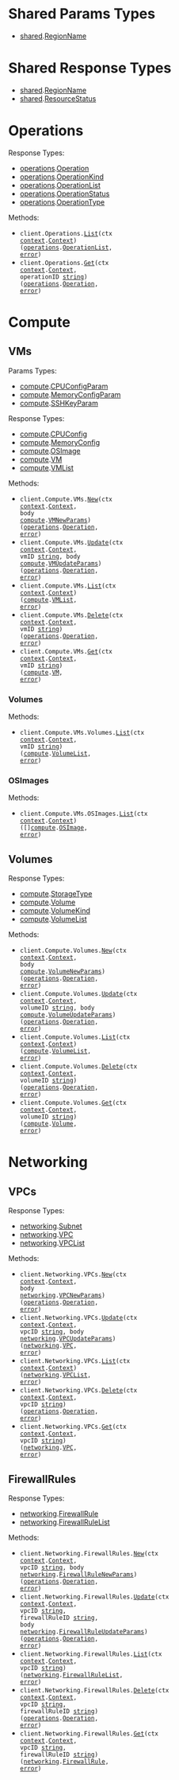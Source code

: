 # Shared Params Types

- <a href="https://pkg.go.dev/github.com/nirvana-labs/nirvana-go/shared">shared</a>.<a href="https://pkg.go.dev/github.com/nirvana-labs/nirvana-go/shared#RegionName">RegionName</a>

# Shared Response Types

- <a href="https://pkg.go.dev/github.com/nirvana-labs/nirvana-go/shared">shared</a>.<a href="https://pkg.go.dev/github.com/nirvana-labs/nirvana-go/shared#RegionName">RegionName</a>
- <a href="https://pkg.go.dev/github.com/nirvana-labs/nirvana-go/shared">shared</a>.<a href="https://pkg.go.dev/github.com/nirvana-labs/nirvana-go/shared#ResourceStatus">ResourceStatus</a>

# Operations

Response Types:

- <a href="https://pkg.go.dev/github.com/nirvana-labs/nirvana-go/operations">operations</a>.<a href="https://pkg.go.dev/github.com/nirvana-labs/nirvana-go/operations#Operation">Operation</a>
- <a href="https://pkg.go.dev/github.com/nirvana-labs/nirvana-go/operations">operations</a>.<a href="https://pkg.go.dev/github.com/nirvana-labs/nirvana-go/operations#OperationKind">OperationKind</a>
- <a href="https://pkg.go.dev/github.com/nirvana-labs/nirvana-go/operations">operations</a>.<a href="https://pkg.go.dev/github.com/nirvana-labs/nirvana-go/operations#OperationList">OperationList</a>
- <a href="https://pkg.go.dev/github.com/nirvana-labs/nirvana-go/operations">operations</a>.<a href="https://pkg.go.dev/github.com/nirvana-labs/nirvana-go/operations#OperationStatus">OperationStatus</a>
- <a href="https://pkg.go.dev/github.com/nirvana-labs/nirvana-go/operations">operations</a>.<a href="https://pkg.go.dev/github.com/nirvana-labs/nirvana-go/operations#OperationType">OperationType</a>

Methods:

- <code title="get /operations">client.Operations.<a href="https://pkg.go.dev/github.com/nirvana-labs/nirvana-go/operations#OperationService.List">List</a>(ctx <a href="https://pkg.go.dev/context">context</a>.<a href="https://pkg.go.dev/context#Context">Context</a>) (<a href="https://pkg.go.dev/github.com/nirvana-labs/nirvana-go/operations">operations</a>.<a href="https://pkg.go.dev/github.com/nirvana-labs/nirvana-go/operations#OperationList">OperationList</a>, <a href="https://pkg.go.dev/builtin#error">error</a>)</code>
- <code title="get /operations/{operation_id}">client.Operations.<a href="https://pkg.go.dev/github.com/nirvana-labs/nirvana-go/operations#OperationService.Get">Get</a>(ctx <a href="https://pkg.go.dev/context">context</a>.<a href="https://pkg.go.dev/context#Context">Context</a>, operationID <a href="https://pkg.go.dev/builtin#string">string</a>) (<a href="https://pkg.go.dev/github.com/nirvana-labs/nirvana-go/operations">operations</a>.<a href="https://pkg.go.dev/github.com/nirvana-labs/nirvana-go/operations#Operation">Operation</a>, <a href="https://pkg.go.dev/builtin#error">error</a>)</code>

# Compute

## VMs

Params Types:

- <a href="https://pkg.go.dev/github.com/nirvana-labs/nirvana-go/compute">compute</a>.<a href="https://pkg.go.dev/github.com/nirvana-labs/nirvana-go/compute#CPUConfigParam">CPUConfigParam</a>
- <a href="https://pkg.go.dev/github.com/nirvana-labs/nirvana-go/compute">compute</a>.<a href="https://pkg.go.dev/github.com/nirvana-labs/nirvana-go/compute#MemoryConfigParam">MemoryConfigParam</a>
- <a href="https://pkg.go.dev/github.com/nirvana-labs/nirvana-go/compute">compute</a>.<a href="https://pkg.go.dev/github.com/nirvana-labs/nirvana-go/compute#SSHKeyParam">SSHKeyParam</a>

Response Types:

- <a href="https://pkg.go.dev/github.com/nirvana-labs/nirvana-go/compute">compute</a>.<a href="https://pkg.go.dev/github.com/nirvana-labs/nirvana-go/compute#CPUConfig">CPUConfig</a>
- <a href="https://pkg.go.dev/github.com/nirvana-labs/nirvana-go/compute">compute</a>.<a href="https://pkg.go.dev/github.com/nirvana-labs/nirvana-go/compute#MemoryConfig">MemoryConfig</a>
- <a href="https://pkg.go.dev/github.com/nirvana-labs/nirvana-go/compute">compute</a>.<a href="https://pkg.go.dev/github.com/nirvana-labs/nirvana-go/compute#OSImage">OSImage</a>
- <a href="https://pkg.go.dev/github.com/nirvana-labs/nirvana-go/compute">compute</a>.<a href="https://pkg.go.dev/github.com/nirvana-labs/nirvana-go/compute#VM">VM</a>
- <a href="https://pkg.go.dev/github.com/nirvana-labs/nirvana-go/compute">compute</a>.<a href="https://pkg.go.dev/github.com/nirvana-labs/nirvana-go/compute#VMList">VMList</a>

Methods:

- <code title="post /compute/vms">client.Compute.VMs.<a href="https://pkg.go.dev/github.com/nirvana-labs/nirvana-go/compute#VMService.New">New</a>(ctx <a href="https://pkg.go.dev/context">context</a>.<a href="https://pkg.go.dev/context#Context">Context</a>, body <a href="https://pkg.go.dev/github.com/nirvana-labs/nirvana-go/compute">compute</a>.<a href="https://pkg.go.dev/github.com/nirvana-labs/nirvana-go/compute#VMNewParams">VMNewParams</a>) (<a href="https://pkg.go.dev/github.com/nirvana-labs/nirvana-go/operations">operations</a>.<a href="https://pkg.go.dev/github.com/nirvana-labs/nirvana-go/operations#Operation">Operation</a>, <a href="https://pkg.go.dev/builtin#error">error</a>)</code>
- <code title="patch /compute/vms/{vm_id}">client.Compute.VMs.<a href="https://pkg.go.dev/github.com/nirvana-labs/nirvana-go/compute#VMService.Update">Update</a>(ctx <a href="https://pkg.go.dev/context">context</a>.<a href="https://pkg.go.dev/context#Context">Context</a>, vmID <a href="https://pkg.go.dev/builtin#string">string</a>, body <a href="https://pkg.go.dev/github.com/nirvana-labs/nirvana-go/compute">compute</a>.<a href="https://pkg.go.dev/github.com/nirvana-labs/nirvana-go/compute#VMUpdateParams">VMUpdateParams</a>) (<a href="https://pkg.go.dev/github.com/nirvana-labs/nirvana-go/operations">operations</a>.<a href="https://pkg.go.dev/github.com/nirvana-labs/nirvana-go/operations#Operation">Operation</a>, <a href="https://pkg.go.dev/builtin#error">error</a>)</code>
- <code title="get /compute/vms">client.Compute.VMs.<a href="https://pkg.go.dev/github.com/nirvana-labs/nirvana-go/compute#VMService.List">List</a>(ctx <a href="https://pkg.go.dev/context">context</a>.<a href="https://pkg.go.dev/context#Context">Context</a>) (<a href="https://pkg.go.dev/github.com/nirvana-labs/nirvana-go/compute">compute</a>.<a href="https://pkg.go.dev/github.com/nirvana-labs/nirvana-go/compute#VMList">VMList</a>, <a href="https://pkg.go.dev/builtin#error">error</a>)</code>
- <code title="delete /compute/vms/{vm_id}">client.Compute.VMs.<a href="https://pkg.go.dev/github.com/nirvana-labs/nirvana-go/compute#VMService.Delete">Delete</a>(ctx <a href="https://pkg.go.dev/context">context</a>.<a href="https://pkg.go.dev/context#Context">Context</a>, vmID <a href="https://pkg.go.dev/builtin#string">string</a>) (<a href="https://pkg.go.dev/github.com/nirvana-labs/nirvana-go/operations">operations</a>.<a href="https://pkg.go.dev/github.com/nirvana-labs/nirvana-go/operations#Operation">Operation</a>, <a href="https://pkg.go.dev/builtin#error">error</a>)</code>
- <code title="get /compute/vms/{vm_id}">client.Compute.VMs.<a href="https://pkg.go.dev/github.com/nirvana-labs/nirvana-go/compute#VMService.Get">Get</a>(ctx <a href="https://pkg.go.dev/context">context</a>.<a href="https://pkg.go.dev/context#Context">Context</a>, vmID <a href="https://pkg.go.dev/builtin#string">string</a>) (<a href="https://pkg.go.dev/github.com/nirvana-labs/nirvana-go/compute">compute</a>.<a href="https://pkg.go.dev/github.com/nirvana-labs/nirvana-go/compute#VM">VM</a>, <a href="https://pkg.go.dev/builtin#error">error</a>)</code>

### Volumes

Methods:

- <code title="get /compute/vms/{vm_id}/volumes">client.Compute.VMs.Volumes.<a href="https://pkg.go.dev/github.com/nirvana-labs/nirvana-go/compute#VMVolumeService.List">List</a>(ctx <a href="https://pkg.go.dev/context">context</a>.<a href="https://pkg.go.dev/context#Context">Context</a>, vmID <a href="https://pkg.go.dev/builtin#string">string</a>) (<a href="https://pkg.go.dev/github.com/nirvana-labs/nirvana-go/compute">compute</a>.<a href="https://pkg.go.dev/github.com/nirvana-labs/nirvana-go/compute#VolumeList">VolumeList</a>, <a href="https://pkg.go.dev/builtin#error">error</a>)</code>

### OSImages

Methods:

- <code title="get /compute/vms/os_images">client.Compute.VMs.OSImages.<a href="https://pkg.go.dev/github.com/nirvana-labs/nirvana-go/compute#VMOSImageService.List">List</a>(ctx <a href="https://pkg.go.dev/context">context</a>.<a href="https://pkg.go.dev/context#Context">Context</a>) ([]<a href="https://pkg.go.dev/github.com/nirvana-labs/nirvana-go/compute">compute</a>.<a href="https://pkg.go.dev/github.com/nirvana-labs/nirvana-go/compute#OSImage">OSImage</a>, <a href="https://pkg.go.dev/builtin#error">error</a>)</code>

## Volumes

Response Types:

- <a href="https://pkg.go.dev/github.com/nirvana-labs/nirvana-go/compute">compute</a>.<a href="https://pkg.go.dev/github.com/nirvana-labs/nirvana-go/compute#StorageType">StorageType</a>
- <a href="https://pkg.go.dev/github.com/nirvana-labs/nirvana-go/compute">compute</a>.<a href="https://pkg.go.dev/github.com/nirvana-labs/nirvana-go/compute#Volume">Volume</a>
- <a href="https://pkg.go.dev/github.com/nirvana-labs/nirvana-go/compute">compute</a>.<a href="https://pkg.go.dev/github.com/nirvana-labs/nirvana-go/compute#VolumeKind">VolumeKind</a>
- <a href="https://pkg.go.dev/github.com/nirvana-labs/nirvana-go/compute">compute</a>.<a href="https://pkg.go.dev/github.com/nirvana-labs/nirvana-go/compute#VolumeList">VolumeList</a>

Methods:

- <code title="post /compute/volumes">client.Compute.Volumes.<a href="https://pkg.go.dev/github.com/nirvana-labs/nirvana-go/compute#VolumeService.New">New</a>(ctx <a href="https://pkg.go.dev/context">context</a>.<a href="https://pkg.go.dev/context#Context">Context</a>, body <a href="https://pkg.go.dev/github.com/nirvana-labs/nirvana-go/compute">compute</a>.<a href="https://pkg.go.dev/github.com/nirvana-labs/nirvana-go/compute#VolumeNewParams">VolumeNewParams</a>) (<a href="https://pkg.go.dev/github.com/nirvana-labs/nirvana-go/operations">operations</a>.<a href="https://pkg.go.dev/github.com/nirvana-labs/nirvana-go/operations#Operation">Operation</a>, <a href="https://pkg.go.dev/builtin#error">error</a>)</code>
- <code title="patch /compute/volumes/{volume_id}">client.Compute.Volumes.<a href="https://pkg.go.dev/github.com/nirvana-labs/nirvana-go/compute#VolumeService.Update">Update</a>(ctx <a href="https://pkg.go.dev/context">context</a>.<a href="https://pkg.go.dev/context#Context">Context</a>, volumeID <a href="https://pkg.go.dev/builtin#string">string</a>, body <a href="https://pkg.go.dev/github.com/nirvana-labs/nirvana-go/compute">compute</a>.<a href="https://pkg.go.dev/github.com/nirvana-labs/nirvana-go/compute#VolumeUpdateParams">VolumeUpdateParams</a>) (<a href="https://pkg.go.dev/github.com/nirvana-labs/nirvana-go/operations">operations</a>.<a href="https://pkg.go.dev/github.com/nirvana-labs/nirvana-go/operations#Operation">Operation</a>, <a href="https://pkg.go.dev/builtin#error">error</a>)</code>
- <code title="get /compute/volumes">client.Compute.Volumes.<a href="https://pkg.go.dev/github.com/nirvana-labs/nirvana-go/compute#VolumeService.List">List</a>(ctx <a href="https://pkg.go.dev/context">context</a>.<a href="https://pkg.go.dev/context#Context">Context</a>) (<a href="https://pkg.go.dev/github.com/nirvana-labs/nirvana-go/compute">compute</a>.<a href="https://pkg.go.dev/github.com/nirvana-labs/nirvana-go/compute#VolumeList">VolumeList</a>, <a href="https://pkg.go.dev/builtin#error">error</a>)</code>
- <code title="delete /compute/volumes/{volume_id}">client.Compute.Volumes.<a href="https://pkg.go.dev/github.com/nirvana-labs/nirvana-go/compute#VolumeService.Delete">Delete</a>(ctx <a href="https://pkg.go.dev/context">context</a>.<a href="https://pkg.go.dev/context#Context">Context</a>, volumeID <a href="https://pkg.go.dev/builtin#string">string</a>) (<a href="https://pkg.go.dev/github.com/nirvana-labs/nirvana-go/operations">operations</a>.<a href="https://pkg.go.dev/github.com/nirvana-labs/nirvana-go/operations#Operation">Operation</a>, <a href="https://pkg.go.dev/builtin#error">error</a>)</code>
- <code title="get /compute/volumes/{volume_id}">client.Compute.Volumes.<a href="https://pkg.go.dev/github.com/nirvana-labs/nirvana-go/compute#VolumeService.Get">Get</a>(ctx <a href="https://pkg.go.dev/context">context</a>.<a href="https://pkg.go.dev/context#Context">Context</a>, volumeID <a href="https://pkg.go.dev/builtin#string">string</a>) (<a href="https://pkg.go.dev/github.com/nirvana-labs/nirvana-go/compute">compute</a>.<a href="https://pkg.go.dev/github.com/nirvana-labs/nirvana-go/compute#Volume">Volume</a>, <a href="https://pkg.go.dev/builtin#error">error</a>)</code>

# Networking

## VPCs

Response Types:

- <a href="https://pkg.go.dev/github.com/nirvana-labs/nirvana-go/networking">networking</a>.<a href="https://pkg.go.dev/github.com/nirvana-labs/nirvana-go/networking#Subnet">Subnet</a>
- <a href="https://pkg.go.dev/github.com/nirvana-labs/nirvana-go/networking">networking</a>.<a href="https://pkg.go.dev/github.com/nirvana-labs/nirvana-go/networking#VPC">VPC</a>
- <a href="https://pkg.go.dev/github.com/nirvana-labs/nirvana-go/networking">networking</a>.<a href="https://pkg.go.dev/github.com/nirvana-labs/nirvana-go/networking#VPCList">VPCList</a>

Methods:

- <code title="post /networking/vpcs">client.Networking.VPCs.<a href="https://pkg.go.dev/github.com/nirvana-labs/nirvana-go/networking#VPCService.New">New</a>(ctx <a href="https://pkg.go.dev/context">context</a>.<a href="https://pkg.go.dev/context#Context">Context</a>, body <a href="https://pkg.go.dev/github.com/nirvana-labs/nirvana-go/networking">networking</a>.<a href="https://pkg.go.dev/github.com/nirvana-labs/nirvana-go/networking#VPCNewParams">VPCNewParams</a>) (<a href="https://pkg.go.dev/github.com/nirvana-labs/nirvana-go/operations">operations</a>.<a href="https://pkg.go.dev/github.com/nirvana-labs/nirvana-go/operations#Operation">Operation</a>, <a href="https://pkg.go.dev/builtin#error">error</a>)</code>
- <code title="patch /networking/vpcs/{vpc_id}">client.Networking.VPCs.<a href="https://pkg.go.dev/github.com/nirvana-labs/nirvana-go/networking#VPCService.Update">Update</a>(ctx <a href="https://pkg.go.dev/context">context</a>.<a href="https://pkg.go.dev/context#Context">Context</a>, vpcID <a href="https://pkg.go.dev/builtin#string">string</a>, body <a href="https://pkg.go.dev/github.com/nirvana-labs/nirvana-go/networking">networking</a>.<a href="https://pkg.go.dev/github.com/nirvana-labs/nirvana-go/networking#VPCUpdateParams">VPCUpdateParams</a>) (<a href="https://pkg.go.dev/github.com/nirvana-labs/nirvana-go/networking">networking</a>.<a href="https://pkg.go.dev/github.com/nirvana-labs/nirvana-go/networking#VPC">VPC</a>, <a href="https://pkg.go.dev/builtin#error">error</a>)</code>
- <code title="get /networking/vpcs">client.Networking.VPCs.<a href="https://pkg.go.dev/github.com/nirvana-labs/nirvana-go/networking#VPCService.List">List</a>(ctx <a href="https://pkg.go.dev/context">context</a>.<a href="https://pkg.go.dev/context#Context">Context</a>) (<a href="https://pkg.go.dev/github.com/nirvana-labs/nirvana-go/networking">networking</a>.<a href="https://pkg.go.dev/github.com/nirvana-labs/nirvana-go/networking#VPCList">VPCList</a>, <a href="https://pkg.go.dev/builtin#error">error</a>)</code>
- <code title="delete /networking/vpcs/{vpc_id}">client.Networking.VPCs.<a href="https://pkg.go.dev/github.com/nirvana-labs/nirvana-go/networking#VPCService.Delete">Delete</a>(ctx <a href="https://pkg.go.dev/context">context</a>.<a href="https://pkg.go.dev/context#Context">Context</a>, vpcID <a href="https://pkg.go.dev/builtin#string">string</a>) (<a href="https://pkg.go.dev/github.com/nirvana-labs/nirvana-go/operations">operations</a>.<a href="https://pkg.go.dev/github.com/nirvana-labs/nirvana-go/operations#Operation">Operation</a>, <a href="https://pkg.go.dev/builtin#error">error</a>)</code>
- <code title="get /networking/vpcs/{vpc_id}">client.Networking.VPCs.<a href="https://pkg.go.dev/github.com/nirvana-labs/nirvana-go/networking#VPCService.Get">Get</a>(ctx <a href="https://pkg.go.dev/context">context</a>.<a href="https://pkg.go.dev/context#Context">Context</a>, vpcID <a href="https://pkg.go.dev/builtin#string">string</a>) (<a href="https://pkg.go.dev/github.com/nirvana-labs/nirvana-go/networking">networking</a>.<a href="https://pkg.go.dev/github.com/nirvana-labs/nirvana-go/networking#VPC">VPC</a>, <a href="https://pkg.go.dev/builtin#error">error</a>)</code>

## FirewallRules

Response Types:

- <a href="https://pkg.go.dev/github.com/nirvana-labs/nirvana-go/networking">networking</a>.<a href="https://pkg.go.dev/github.com/nirvana-labs/nirvana-go/networking#FirewallRule">FirewallRule</a>
- <a href="https://pkg.go.dev/github.com/nirvana-labs/nirvana-go/networking">networking</a>.<a href="https://pkg.go.dev/github.com/nirvana-labs/nirvana-go/networking#FirewallRuleList">FirewallRuleList</a>

Methods:

- <code title="post /networking/vpcs/{vpc_id}/firewall_rules">client.Networking.FirewallRules.<a href="https://pkg.go.dev/github.com/nirvana-labs/nirvana-go/networking#FirewallRuleService.New">New</a>(ctx <a href="https://pkg.go.dev/context">context</a>.<a href="https://pkg.go.dev/context#Context">Context</a>, vpcID <a href="https://pkg.go.dev/builtin#string">string</a>, body <a href="https://pkg.go.dev/github.com/nirvana-labs/nirvana-go/networking">networking</a>.<a href="https://pkg.go.dev/github.com/nirvana-labs/nirvana-go/networking#FirewallRuleNewParams">FirewallRuleNewParams</a>) (<a href="https://pkg.go.dev/github.com/nirvana-labs/nirvana-go/operations">operations</a>.<a href="https://pkg.go.dev/github.com/nirvana-labs/nirvana-go/operations#Operation">Operation</a>, <a href="https://pkg.go.dev/builtin#error">error</a>)</code>
- <code title="patch /networking/vpcs/{vpc_id}/firewall_rules/{firewall_rule_id}">client.Networking.FirewallRules.<a href="https://pkg.go.dev/github.com/nirvana-labs/nirvana-go/networking#FirewallRuleService.Update">Update</a>(ctx <a href="https://pkg.go.dev/context">context</a>.<a href="https://pkg.go.dev/context#Context">Context</a>, vpcID <a href="https://pkg.go.dev/builtin#string">string</a>, firewallRuleID <a href="https://pkg.go.dev/builtin#string">string</a>, body <a href="https://pkg.go.dev/github.com/nirvana-labs/nirvana-go/networking">networking</a>.<a href="https://pkg.go.dev/github.com/nirvana-labs/nirvana-go/networking#FirewallRuleUpdateParams">FirewallRuleUpdateParams</a>) (<a href="https://pkg.go.dev/github.com/nirvana-labs/nirvana-go/operations">operations</a>.<a href="https://pkg.go.dev/github.com/nirvana-labs/nirvana-go/operations#Operation">Operation</a>, <a href="https://pkg.go.dev/builtin#error">error</a>)</code>
- <code title="get /networking/vpcs/{vpc_id}/firewall_rules">client.Networking.FirewallRules.<a href="https://pkg.go.dev/github.com/nirvana-labs/nirvana-go/networking#FirewallRuleService.List">List</a>(ctx <a href="https://pkg.go.dev/context">context</a>.<a href="https://pkg.go.dev/context#Context">Context</a>, vpcID <a href="https://pkg.go.dev/builtin#string">string</a>) (<a href="https://pkg.go.dev/github.com/nirvana-labs/nirvana-go/networking">networking</a>.<a href="https://pkg.go.dev/github.com/nirvana-labs/nirvana-go/networking#FirewallRuleList">FirewallRuleList</a>, <a href="https://pkg.go.dev/builtin#error">error</a>)</code>
- <code title="delete /networking/vpcs/{vpc_id}/firewall_rules/{firewall_rule_id}">client.Networking.FirewallRules.<a href="https://pkg.go.dev/github.com/nirvana-labs/nirvana-go/networking#FirewallRuleService.Delete">Delete</a>(ctx <a href="https://pkg.go.dev/context">context</a>.<a href="https://pkg.go.dev/context#Context">Context</a>, vpcID <a href="https://pkg.go.dev/builtin#string">string</a>, firewallRuleID <a href="https://pkg.go.dev/builtin#string">string</a>) (<a href="https://pkg.go.dev/github.com/nirvana-labs/nirvana-go/operations">operations</a>.<a href="https://pkg.go.dev/github.com/nirvana-labs/nirvana-go/operations#Operation">Operation</a>, <a href="https://pkg.go.dev/builtin#error">error</a>)</code>
- <code title="get /networking/vpcs/{vpc_id}/firewall_rules/{firewall_rule_id}">client.Networking.FirewallRules.<a href="https://pkg.go.dev/github.com/nirvana-labs/nirvana-go/networking#FirewallRuleService.Get">Get</a>(ctx <a href="https://pkg.go.dev/context">context</a>.<a href="https://pkg.go.dev/context#Context">Context</a>, vpcID <a href="https://pkg.go.dev/builtin#string">string</a>, firewallRuleID <a href="https://pkg.go.dev/builtin#string">string</a>) (<a href="https://pkg.go.dev/github.com/nirvana-labs/nirvana-go/networking">networking</a>.<a href="https://pkg.go.dev/github.com/nirvana-labs/nirvana-go/networking#FirewallRule">FirewallRule</a>, <a href="https://pkg.go.dev/builtin#error">error</a>)</code>
